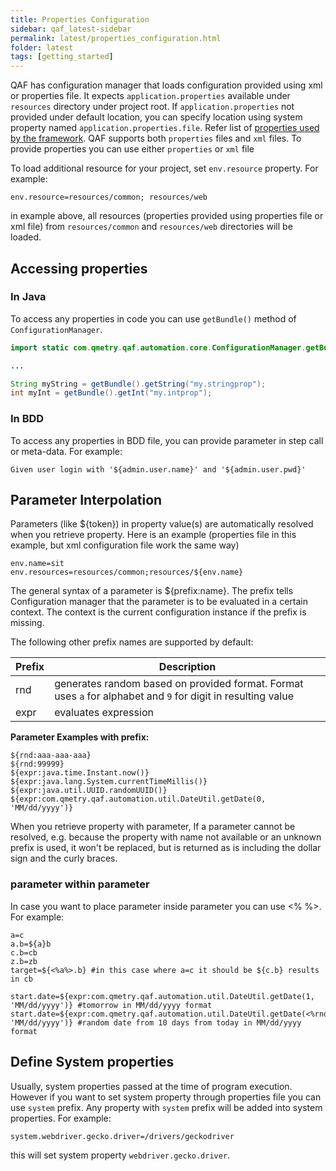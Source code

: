 ```yaml
---
title: Properties Configuration
sidebar: qaf_latest-sidebar
permalink: latest/properties_configuration.html
folder: latest
tags: [getting_started]
---
```


QAF has configuration manager that loads configuration provided using xml or properties file. It expects `application.properties` available under `resources` directory under project root. If `application.properties` not provided under default location, you can specify location using system property named `application.properties.file`.  Refer list of [properties used by the framework](properties_list.html). QAF supports both `properties` files and `xml` files. To provide properties you can use either `properties` or `xml` file

To load additional resource for your project, set `env.resource` property. For example:

```
env.resource=resources/common; resources/web
```

in example above, all resources (properties provided using properties file or xml file) from `resources/common` and `resources/web` directories will be loaded.

## Accessing properties

### In Java
To access any properties in code you can use `getBundle()` method of `ConfigurationManager`.

```java
import static com.qmetry.qaf.automation.core.ConfigurationManager.getBundle();

...

String myString = getBundle().getString("my.stringprop");
int myInt = getBundle().getInt("my.intprop");

```


### In BDD

To access any properties in BDD file, you can provide parameter in step call or meta-data. For example:

```
Given user login with '${admin.user.name}' and '${admin.user.pwd}'
```



## Parameter Interpolation
Parameters (like ${token}) in property value(s) are automatically resolved when you retrieve property. Here is an example (properties file in this example, but xml configuration file work the same way)

```
env.name=sit
env.resources=resources/common;resources/${env.name}
```
The general syntax of a parameter is ${prefix:name}. The prefix tells Configuration manager that the parameter is to be evaluated in a certain context. The context is the current configuration instance if the prefix is missing. 

The following other prefix names are supported by default: 

| Prefix | Description | 
|-------|---------|
| rnd |	generates random based on provided format. Format uses `a` for alphabet and `9` for digit in resulting value 
| expr | evaluates expression

<b>Parameter Examples with prefix:</b>

```
${rnd:aaa-aaa-aaa}
${rnd:99999}
${expr:java.time.Instant.now()}
${expr:java.lang.System.currentTimeMillis()}
${expr:java.util.UUID.randomUUID()}
${expr:com.qmetry.qaf.automation.util.DateUtil.getDate(0, 'MM/dd/yyyy')}

```

When you retrieve property with parameter, If a parameter cannot be resolved, e.g. because the property with name not available or an unknown prefix is used, it won't be replaced, but is returned as is including the dollar sign and the curly braces. 

### parameter within parameter
In case you want to place parameter inside parameter you can use <% %>. For example:

```
a=c
a.b=${a}b 
c.b=cb
z.b=zb
target=${<%a%>.b} #in this case where a=c it should be ${c.b} results in cb

start.date=${expr:com.qmetry.qaf.automation.util.DateUtil.getDate(1, 'MM/dd/yyyy')} #tomorrow in MM/dd/yyyy format
start.date=${expr:com.qmetry.qaf.automation.util.DateUtil.getDate(<%rnd:9%>, 'MM/dd/yyyy')} #random date from 10 days from today in MM/dd/yyyy format
```

## Define System properties

Usually, system properties passed at the time of program execution. However if you want to set system property through properties file you can use `system` prefix. Any property with `system` prefix will be added into system properties. For example:

```
system.webdriver.gecko.driver=/drivers/geckodriver
```

this will set system property `webdriver.gecko.driver`.
